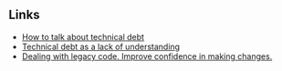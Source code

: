 ## Links
- [How to talk about technical debt](https://www.cyclic.sh/posts/we-sound-like-idiots-when-we-talk-about-technical-debt)
- [Technical debt as a lack of understanding](https://daverupert.com/2020/11/technical-debt-as-a-lack-of-understanding/)
- [Dealing with legacy code. Improve confidence in making changes. ](https://software.rajivprab.com/2019/11/25/the-birth-of-legacy-software-how-change-aversion-feeds-on-itself/)